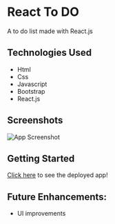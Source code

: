 # React To DO

A to do list made with React.js

## Technologies Used

- Html
- Css
- Javascript
- Bootstrap
- React.js

## Screenshots

![App Screenshot](https://i.imgur.com/HQBn0nr.png)


## Getting Started

 [Click here](https://vigorous-hoover-20ab62.netlify.app/) to see the deployed app!

 ## Future Enhancements:

 - UI improvements
